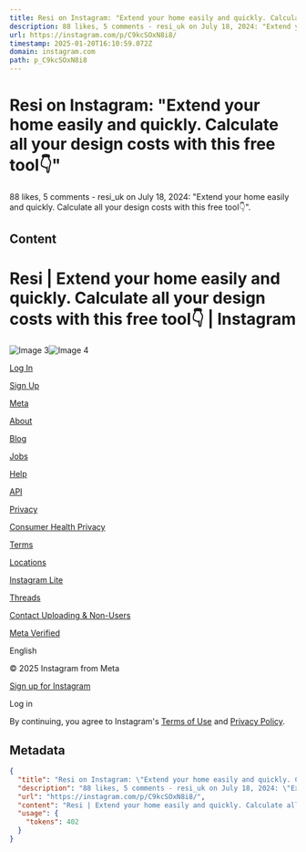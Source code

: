 ```yaml
---
title: Resi on Instagram: "Extend your home easily and quickly. Calculate all your design costs with this free tool👇"
description: 88 likes, 5 comments - resi_uk on July 18, 2024: "Extend your home easily and quickly. Calculate all your design costs with this free tool👇".
url: https://instagram.com/p/C9kcSOxN8i8/
timestamp: 2025-01-20T16:10:59.072Z
domain: instagram.com
path: p_C9kcSOxN8i8
---
```


# Resi on Instagram: "Extend your home easily and quickly. Calculate all your design costs with this free tool👇"


88 likes, 5 comments - resi_uk on July 18, 2024: "Extend your home easily and quickly. Calculate all your design costs with this free tool👇".


## Content

Resi | Extend your home easily and quickly. Calculate all your design costs with this free tool👇 | Instagram
=============== 

![Image 3](blob:https://instagram.com/a2c4acc86ce977bdb7718eba199dd413)![Image 4](blob:https://instagram.com/a7d152ce433b443153f919ae47dd7fc4)

[](https://instagram.com/)

[Log In](https://instagram.com/accounts/login/?next=%2Fp%2FC9kcSOxN8i8%2F&source=desktop_nav)

[Sign Up](https://instagram.com/accounts/emailsignup/)

[Meta](https://about.meta.com/)

[About](https://about.instagram.com/)

[Blog](https://about.instagram.com/blog/)

[Jobs](https://about.instagram.com/about-us/careers)

[Help](https://help.instagram.com/)

[API](https://developers.facebook.com/docs/instagram)

[Privacy](https://instagram.com/legal/privacy/)

[Consumer Health Privacy](https://instagram.com/legal/privacy/health_privacy_policy/)

[Terms](https://instagram.com/legal/terms/)

[Locations](https://instagram.com/explore/locations/)

[Instagram Lite](https://instagram.com/web/lite/)

[Threads](https://www.threads.net/)

[Contact Uploading & Non-Users](https://www.facebook.com/help/instagram/261704639352628)

[Meta Verified](https://instagram.com/accounts/meta_verified/?entrypoint=web_footer)

English

© 2025 Instagram from Meta

                         

[Sign up for Instagram](https://instagram.com/accounts/emailsignup/)

Log in

By continuing, you agree to Instagram's [Terms of Use](https://help.instagram.com/581066165581870/?locale=en_US) and [Privacy Policy](https://privacycenter.instagram.com/policy/).

## Metadata

```json
{
  "title": "Resi on Instagram: \"Extend your home easily and quickly. Calculate all your design costs with this free tool👇\"",
  "description": "88 likes, 5 comments - resi_uk on July 18, 2024: \"Extend your home easily and quickly. Calculate all your design costs with this free tool👇\".",
  "url": "https://instagram.com/p/C9kcSOxN8i8/",
  "content": "Resi | Extend your home easily and quickly. Calculate all your design costs with this free tool👇 | Instagram\n=============== \n\n![Image 3](blob:https://instagram.com/a2c4acc86ce977bdb7718eba199dd413)![Image 4](blob:https://instagram.com/a7d152ce433b443153f919ae47dd7fc4)\n\n[](https://instagram.com/)\n\n[Log In](https://instagram.com/accounts/login/?next=%2Fp%2FC9kcSOxN8i8%2F&source=desktop_nav)\n\n[Sign Up](https://instagram.com/accounts/emailsignup/)\n\n[Meta](https://about.meta.com/)\n\n[About](https://about.instagram.com/)\n\n[Blog](https://about.instagram.com/blog/)\n\n[Jobs](https://about.instagram.com/about-us/careers)\n\n[Help](https://help.instagram.com/)\n\n[API](https://developers.facebook.com/docs/instagram)\n\n[Privacy](https://instagram.com/legal/privacy/)\n\n[Consumer Health Privacy](https://instagram.com/legal/privacy/health_privacy_policy/)\n\n[Terms](https://instagram.com/legal/terms/)\n\n[Locations](https://instagram.com/explore/locations/)\n\n[Instagram Lite](https://instagram.com/web/lite/)\n\n[Threads](https://www.threads.net/)\n\n[Contact Uploading & Non-Users](https://www.facebook.com/help/instagram/261704639352628)\n\n[Meta Verified](https://instagram.com/accounts/meta_verified/?entrypoint=web_footer)\n\nEnglish\n\n© 2025 Instagram from Meta\n\n                         \n\n[Sign up for Instagram](https://instagram.com/accounts/emailsignup/)\n\nLog in\n\nBy continuing, you agree to Instagram's [Terms of Use](https://help.instagram.com/581066165581870/?locale=en_US) and [Privacy Policy](https://privacycenter.instagram.com/policy/).",
  "usage": {
    "tokens": 402
  }
}
```
